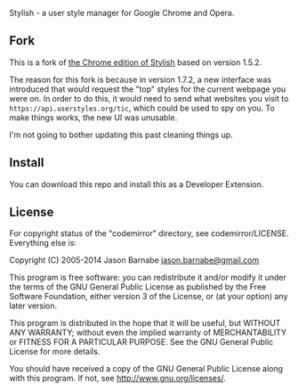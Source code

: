 Stylish - a user style manager for Google Chrome and Opera.

## Fork

This is a fork of [the Chrome edition of Stylish](https://github.com/stylish-userstyles/stylish-chrome/) based on version 1.5.2.

The reason for this fork is because in  version 1.7.2, a new interface was introduced that would request the "top" styles for the current webpage you were on. In order to do this, it would need to send what websites you visit to `https://api.userstyles.org/tic`, which could be used to spy on you. To make things works, the new UI was unusable.

I'm not going to bother updating this past cleaning things up.

## Install

You can download this repo and install this as a Developer Extension.

## License

For copyright status of the "codemirror" directory, see codemirror/LICENSE. Everything else is:

Copyright (C) 2005-2014 Jason Barnabe <jason.barnabe@gmail.com>

This program is free software: you can redistribute it and/or modify
it under the terms of the GNU General Public License as published by
the Free Software Foundation, either version 3 of the License, or
(at your option) any later version.

This program is distributed in the hope that it will be useful,
but WITHOUT ANY WARRANTY; without even the implied warranty of
MERCHANTABILITY or FITNESS FOR A PARTICULAR PURPOSE.  See the
GNU General Public License for more details.

You should have received a copy of the GNU General Public License
along with this program.  If not, see <http://www.gnu.org/licenses/>.
